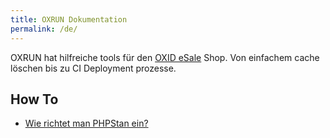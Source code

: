 ```yaml
---
title: OXRUN Dokumentation
permalink: /de/
---
```


OXRUN hat hilfreiche tools für den [OXID eSale](https://www.oxid-esales.com/) Shop.
Von einfachem cache löschen bis zu CI Deployment prozesse.

## How To

* [Wie richtet man PHPStan ein?](wie_macht_man/PHPStan/)
